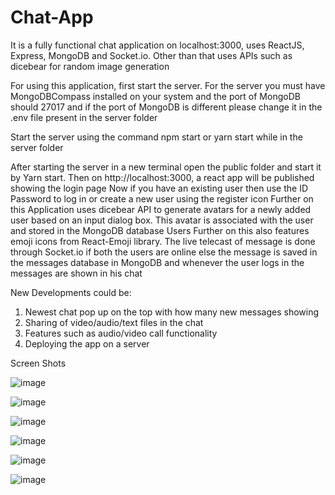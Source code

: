 # Chat-App
It is a fully functional chat application on localhost:3000, uses ReactJS, Express, MongoDB and Socket.io. Other than that uses APIs such as dicebear for random image generation

For using this application, first start the server. For the server you must have MongoDBCompass installed on your system and the port of MongoDB should 27017 and if the port of MongoDB is different please change it in the .env file present in the server folder
 
 Start the server using the command npm start or yarn start while in the server folder

After starting the server in a new terminal open the public folder and start it by Yarn start. Then on http://localhost:3000, a react app will be published showing the login page
Now if you have an existing user then use the ID Password to log in or create a new user using the register icon
Further on this Application uses dicebear API to generate avatars for a newly added user based on an input dialog box. This avatar is associated with the user and stored in the MongoDB database Users
Further on this also features emoji icons from React-Emoji library. The live telecast of message is done through Socket.io if both the users are online else the message is saved in the messages database in MongoDB and whenever the user logs in the messages are shown in his chat


New Developments could be:
  1. Newest chat pop up on the top with how many new messages showing
  2. Sharing of video/audio/text files in the chat
  3. Features such as audio/video call functionality
  4. Deploying the app on a server

Screen Shots

![image](https://github.com/AmolChi/Chat-App/assets/75240926/041dcc84-2cb5-4e88-a4ca-4d39667d1dca)

![image](https://github.com/AmolChi/Chat-App/assets/75240926/844059e1-6d66-4e22-ae14-64355dc1dc7f)

![image](https://github.com/AmolChi/Chat-App/assets/75240926/a84a8235-cd71-4b85-b949-b48ccc1db537)

![image](https://github.com/AmolChi/Chat-App/assets/75240926/84e5afa9-6012-40fe-8c65-967202fa798e)

![image](https://github.com/AmolChi/Chat-App/assets/75240926/d81823ed-7190-409a-9f88-e74f1823685d)

![image](https://github.com/AmolChi/Chat-App/assets/75240926/31571ed5-f2d6-48ce-ae1d-c5e4c90443dd)



